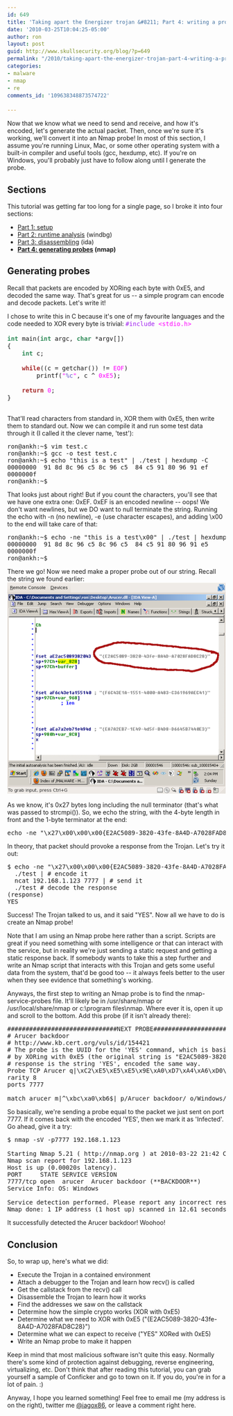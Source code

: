 ```yaml
---
id: 649
title: 'Taking apart the Energizer trojan &#8211; Part 4: writing a probe'
date: '2010-03-25T10:04:25-05:00'
author: ron
layout: post
guid: http://www.skullsecurity.org/blog/?p=649
permalink: "/2010/taking-apart-the-energizer-trojan-part-4-writing-a-probe"
categories:
- malware
- nmap
- re
comments_id: '109638348873574722'

---
```


Now that we know what we need to send and receive, and how it's encoded, let's generate the actual packet. Then, once we're sure it's working, we'll convert it into an Nmap probe! In most of this section, I assume you're running Linux, Mac, or some other operating system with a built-in compiler and useful tools (gcc, hexdump, etc). If you're on Windows, you'll probably just have to follow along until I generate the probe.
<!--more-->
<h2>Sections</h2>
This tutorial was getting far too long for a single page, so I broke it into four sections:
<ul>
 <li><a href='/blog/?p=627'>Part 1: setup</a></li>
 <li><a href='/blog/?p=645'>Part 2: runtime analysis</a> (windbg)</li>
 <li><a href='/blog/?p=647'>Part 3: disassembling</a> (ida)</li>
 <li><strong><a href='/blog/?p=649'>Part 4: generating probes</a> (nmap)</strong></li>
</ul>

<h2>Generating probes</h2>
Recall that packets are encoded by XORing each byte with 0xE5, and decoded the same way. That's great for us -- a simple program can encode and decode packets. Let's write it!

I chose to write this in C because it's one of my favourite languages and the code needed to XOR every byte is trivial:
<font face="monospace">
<font color="#a020f0">#include </font><font color="#ff00ff">&lt;stdio.h&gt;</font><br>
<br>
<font color="#2e8b57"><b>int</b></font>&nbsp;main(<font color="#2e8b57"><b>int</b></font>&nbsp;argc, <font color="#2e8b57"><b>char</b></font>&nbsp;*argv[])<br>
{<br>
&nbsp;&nbsp;&nbsp;&nbsp;<font color="#2e8b57"><b>int</b></font>&nbsp;c;<br>
<br>
&nbsp;&nbsp;&nbsp;&nbsp;<font color="#a52a2a"><b>while</b></font>((c = getchar()) != <font color="#ff00ff">EOF</font>)<br>
&nbsp;&nbsp;&nbsp;&nbsp;&nbsp;&nbsp;&nbsp;&nbsp;printf(<font color="#ff00ff">&quot;</font><font color="#6a5acd">%c</font><font color="#ff00ff">&quot;</font>, c ^ <font color="#ff00ff">0xE5</font>);<br>
<br>
&nbsp;&nbsp;&nbsp;&nbsp;<font color="#a52a2a"><b>return</b></font>&nbsp;<font color="#ff00ff">0</font>;<br>
}<br>
<br>
</font>

That'll read characters from standard in, XOR them with 0xE5, then write them to standard out. Now we can compile it and run some test data through it (I called it the clever name, 'test'):
<pre>ron@ankh:~$ vim test.c
ron@ankh:~$ gcc -o test test.c
ron@ankh:~$ echo "this is a test" | ./test | hexdump -C
00000000  91 8d 8c 96 c5 8c 96 c5  84 c5 91 80 96 91 ef     |....Å..Å.Å....ï|
0000000f
ron@ankh:~$ </pre>

That looks just about right! But if you count the characters, you'll see that we have one extra one: 0xEF. 0xEF is an encoded newline -- oops! We don't want newlines, but we DO want to null terminate the string. Running the echo with -n (no newline), -e (use character escapes), and adding \x00 to the end will take care of that:
<pre>ron@ankh:~$ echo -ne "this is a test\x00" | ./test | hexdump -C
00000000  91 8d 8c 96 c5 8c 96 c5  84 c5 91 80 96 91 e5     |....Å..Å.Å....å|
0000000f
ron@ankh:~$ </pre>

There we go! Now we need make a proper probe out of our string. Recall the string we found earlier:
<img src='/blogdata/usbcharger-52-string.png'>

As we know, it's 0x27 bytes long including the null terminator (that's what was passed to strcmpi()). So, we echo the string, with the 4-byte length in front and the 1-byte terminator at the end:
<pre>echo -ne "\x27\x00\x00\x00{E2AC5089-3820-43fe-8A4D-A7028FAD8C28}\x00"</pre>

In theory, that packet should provoke a response from the Trojan. Let's try it out:
<pre>$ echo -ne "\x27\x00\x00\x00{E2AC5089-3820-43fe-8A4D-A7028FAD8C28}\x00" |
  ./test | # encode it
  ncat 192.168.1.123 7777 | # send it
  ./test # decode the response
(response)
YES
</pre>

Success! The Trojan talked to us, and it said "YES". Now all we have to do is create an Nmap probe!

Note that I am using an Nmap probe here rather than a script. Scripts are great if you need something with some intelligence or that can interact with the service, but in reality we're just sending a static request and getting a static response back. If somebody wants to take this a step further and write an Nmap script that interacts with this Trojan and gets some useful data from the system, that'd be good too -- it always feels better to the user when they see evidence that something's working.

Anyways, the first step to writing an Nmap probe is to find the nmap-service-probes file. It'll likely be in /usr/share/nmap or /usr/local/share/nmap or c:\program files\nmap. Where ever it is, open it up and scroll to the bottom. Add this probe (if it isn't already there):
<pre>##############################NEXT PROBE##############################
# Arucer backdoor
# http://www.kb.cert.org/vuls/id/154421
# The probe is the UUID for the 'YES' command, which is basically a ping command, encoded
# by XORing with 0xE5 (the original string is "E2AC5089-3820-43fe-8A4D-A7028FAD8C28"). The
# response is the string 'YES', encoded the same way.
Probe TCP Arucer q|\xC2\xE5\xE5\xE5\x9E\xA0\xD7\xA4\xA6\xD0\xD5\xDD\xDC\xC8\xD6\xDD\xD7\xD5\xC8\xD1\xD6\x83\x80\xC8\xDD\xA4\xD1\xA1\xC8\xA4\xD2\xD5\xD7\xDD\xA3\xA4\xA1\xDD\xA6\xD7\xDD\x98\xE5|
rarity 8
ports 7777

match arucer m|^\xbc\xa0\xb6$| p/Arucer backdoor/ o/Windows/ i/**BACKDOOR**/
</pre>

So basically, we're sending a probe equal to the packet we just sent on port 7777. If it comes back with the encoded 'YES', then we mark it as 'Infected'. Go ahead, give it a try:
<pre>$ nmap -sV -p7777 192.168.1.123

Starting Nmap 5.21 ( http://nmap.org ) at 2010-03-22 21:42 CDT
Nmap scan report for 192.168.1.123
Host is up (0.00020s latency).
PORT     STATE SERVICE VERSION
7777/tcp open  arucer  Arucer backdoor (**BACKDOOR**)
Service Info: OS: Windows

Service detection performed. Please report any incorrect results at http://nmap.org/submit/ .
Nmap done: 1 IP address (1 host up) scanned in 12.61 seconds
</pre>

It successfully detected the Arucer backdoor! Woohoo!

<h2>Conclusion</h2>
So, to wrap up, here's what we did:
<ul>
 <li>Execute the Trojan in a contained environment</li>
 <li>Attach a debugger to the Trojan and learn how recv() is called</li>
 <li>Get the callstack from the recv() call</li>
 <li>Disassemble the Trojan to learn how it works</li>
 <li>Find the addresses we saw on the callstack</li>
 <li>Determine how the simple crypto works (XOR with 0xE5)</li>
 <li>Determine what we need to XOR with 0xE5 ("{E2AC5089-3820-43fe-8A4D-A7028FAD8C28}")</li>
 <li>Determine what we can expect to receive ("YES" XORed with 0xE5)</li>
 <li>Write an Nmap probe to make it happen</li>
</ul>

Keep in mind that most malicious software isn't quite this easy. Normally there's some kind of protection against debugging, reverse engineering, virtualizing, etc. Don't think that after reading this tutorial, you can grab yourself a sample of Conficker and go to town on it. If you do, you're in for a lot of pain. :)

Anyway, I hope you learned something! Feel free to email me (my address is on the right), twitter me <a href='http://www.twitter.com/iagox86'>@iagox86</a>, or leave a comment right here.
